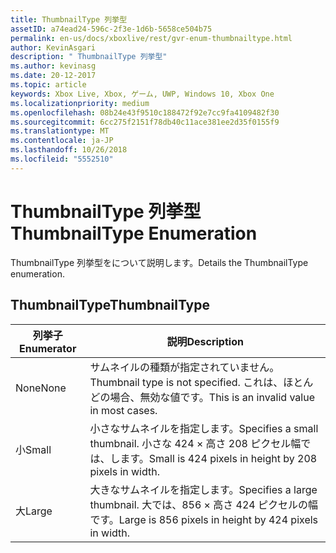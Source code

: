 ```yaml
---
title: ThumbnailType 列挙型
assetID: a74ead24-596c-2f3e-1d6b-5658ce504b75
permalink: en-us/docs/xboxlive/rest/gvr-enum-thumbnailtype.html
author: KevinAsgari
description: " ThumbnailType 列挙型"
ms.author: kevinasg
ms.date: 20-12-2017
ms.topic: article
keywords: Xbox Live, Xbox, ゲーム, UWP, Windows 10, Xbox One
ms.localizationpriority: medium
ms.openlocfilehash: 08b24e43f9510c188472f92e7cc9fa4109482f30
ms.sourcegitcommit: 6cc275f2151f78db40c11ace381ee2d35f0155f9
ms.translationtype: MT
ms.contentlocale: ja-JP
ms.lasthandoff: 10/26/2018
ms.locfileid: "5552510"
---
```

# <a name="thumbnailtype-enumeration"></a><span data-ttu-id="cabd7-104">ThumbnailType 列挙型</span><span class="sxs-lookup"><span data-stu-id="cabd7-104">ThumbnailType Enumeration</span></span>
<span data-ttu-id="cabd7-105">ThumbnailType 列挙型をについて説明します。</span><span class="sxs-lookup"><span data-stu-id="cabd7-105">Details the ThumbnailType enumeration.</span></span> 
<a id="ID4ER"></a>

 
## <a name="thumbnailtype"></a><span data-ttu-id="cabd7-106">ThumbnailType</span><span class="sxs-lookup"><span data-stu-id="cabd7-106">ThumbnailType</span></span>
 
| <b><span data-ttu-id="cabd7-107">列挙子</span><span class="sxs-lookup"><span data-stu-id="cabd7-107">Enumerator</span></span></b>| <b><span data-ttu-id="cabd7-108">説明</span><span class="sxs-lookup"><span data-stu-id="cabd7-108">Description</span></span></b>| 
| --- | --- | 
| <span data-ttu-id="cabd7-109">None</span><span class="sxs-lookup"><span data-stu-id="cabd7-109">None</span></span>| <span data-ttu-id="cabd7-110">サムネイルの種類が指定されていません。</span><span class="sxs-lookup"><span data-stu-id="cabd7-110">Thumbnail type is not specified.</span></span> <span data-ttu-id="cabd7-111">これは、ほとんどの場合、無効な値です。</span><span class="sxs-lookup"><span data-stu-id="cabd7-111">This is an invalid value in most cases.</span></span>| 
| <span data-ttu-id="cabd7-112">小</span><span class="sxs-lookup"><span data-stu-id="cabd7-112">Small</span></span>| <span data-ttu-id="cabd7-113">小さなサムネイルを指定します。</span><span class="sxs-lookup"><span data-stu-id="cabd7-113">Specifies a small thumbnail.</span></span> <span data-ttu-id="cabd7-114">小さな 424 × 高さ 208 ピクセル幅では、します。</span><span class="sxs-lookup"><span data-stu-id="cabd7-114">Small is 424 pixels in height by 208 pixels in width.</span></span>| 
| <span data-ttu-id="cabd7-115">大</span><span class="sxs-lookup"><span data-stu-id="cabd7-115">Large</span></span>| <span data-ttu-id="cabd7-116">大きなサムネイルを指定します。</span><span class="sxs-lookup"><span data-stu-id="cabd7-116">Specifies a large thumbnail.</span></span> <span data-ttu-id="cabd7-117">大では、856 × 高さ 424 ピクセルの幅です。</span><span class="sxs-lookup"><span data-stu-id="cabd7-117">Large is 856 pixels in height by 424 pixels in width.</span></span>| 
  